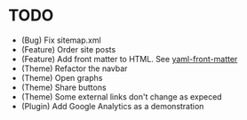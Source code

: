 # TODO

* (Bug) Fix sitemap.xml
* (Feature) Order site posts
* (Feature) Add front matter to HTML. See [yaml-front-matter](https://github.com/spatie/yaml-front-matter)
* (Theme) Refactor the navbar
* (Theme) Open graphs
* (Theme) Share buttons
* (Theme) Some external links don't change as expeced
* (Plugin) Add Google Analytics as a demonstration
